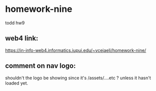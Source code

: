 # homework-nine
 todd hw9

## web4 link:

https://in-info-web4.informatics.iupui.edu/~vcejaeli/homework-nine/

## comment on nav logo:
shouldn't the logo be showing since it's 
/assets/....etc ?
unless it hasn't loaded yet.